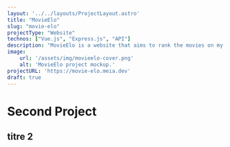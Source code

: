 ```yaml
---
layout: '../../layouts/ProjectLayout.astro'
title: "MovieElo"
slug: "movie-elo"
projectType: "Website"
technos: ["Vue.js", "Express.js", "API"]
description: "MovieElo is a website that aims to rank the movies on my Notion watchlist by comparing them and using the ELO formula. It's a personal and solo project."
image:
    url: '/assets/img/movieelo-cover.png' 
    alt: 'MovieElo project mockup.'
projectURL: 'https://movie-elo.meia.dev'
draft: true
---
```


# Second Project

## titre 2